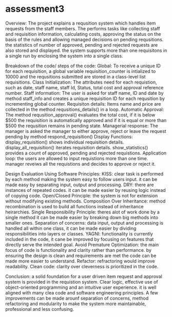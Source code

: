 # assessment3

Overview: The project explains a requsition system which handles item requests from the staff members. The  performs tasks like collecting staff and requisition information, calculating costs, approving the status on the basis of the rules and allowing managed decisions on pending requsitions. the statistics of number of approved, pending and rejected requests are also stored and displayed. the system supports more than one requisitons in a single run by enclosing the system into a single class.

Breakdown of the code/ steps of the code: 
Global: To receive a unique ID for each requisition, a global variable requisition_counter is intialized to 10000 and the requsitions submitted are stored in a class-level list requisitions.
Class Initialization: The attributes need for each requistion, such as date, staff name, staff Id, Status, total cost and approval reference number.
Staff information: The user is asked for staff name, ID and date by method staff_info and creates a unique requisition ID for each requsition by incrementing global counter.
Requisiton details: Items name and price are collected in the method requsitions_details() in a loop. 
Automatic Approval: The method requsition_approval() evaluates the total cost, if it is below $500 the requisition is automatically approved and if it is equal or more than $500 the requsition remains in pending state.
Managerial response: The manager is asked the manager to either approve, reject or leave the request pending by method respond_requisition()
Display Functions: display_requisition() shows individual requisition details. display_all_requisition() iterates requisition details. show_statistics() provides a count of approved, pending and rejected requistions.
Application loop: the users are allowed to input requistions more than one time. manager reveiws all the requistions and decides to approve or reject it.

Design Evaluation Using Software Principles:
KISS: clear task is performed by each method  making the system easy to follow users input. it can be made easy by separating input, output and processing.
DRY: there are instances of repeated codes. it can be made easier by reusing logic instead of copying code.
Open/Closed Principle: the system is not for extension without modifying existing methods. 
Composition Over Inheritance: method recombination is used to build all functions instead of inheritance heirarchies.
Single Responsibility Principle: theres alot of work done by a single method it can be made easier by breaking down big methods into smaller ones.
Separation of concerns: data input, output and processing is handled all within one class, it can be made easier by dividing responsibilities into layers or classes.
YAGNI: functionality is currently included in the code, it cane be improved by focusing on features that directly serve the intended goal.
Avoid Premature Optimization: the main focus of code is functionality and clarity rather than performance. by ensuring the design is clean and requirements are met the code can be made more easier to understand.
Refactor: refractoring would improve readability.
Clean code: clarity over cleverness is prioritized in the code.

Conclusion: a solid foundation for a user driven item request and approval system is provided in the requistion system. Clear logic, effective use of object-oriented programming and an intuitive user experience. it is well aligned with many clea code and software engineering principles. A few improvements can be made arounf separation of concerns, method refactoring and modularity to make the system more maintainable, professional and less confusing.
